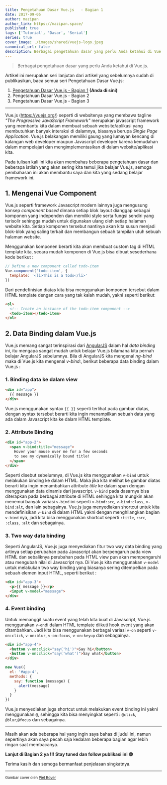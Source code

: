 ```yaml
---
title: Pengetahuan Dasar Vue.js   - Bagian 1
date: 2017-09-05
author: mazipan
author_link: https://mazipan.space/
published: true
tags: ['Tutorial', 'Dasar', 'Serial']
series: true
cover_image: ./images/shared/vuejs-logo.jpeg
canonical_url: false
description: Berbagai pengetahuan dasar yang perlu Anda ketahui di Vue.js.
---
```


> Berbagai pengetahuan dasar yang perlu Anda ketahui di Vue.js.

Artikel ini merupakan seri lanjutan dari artikel yang sebelumnya sudah di publikasikan, baca semua seri Pengetahuan Dasar Vue.js:

  1. [Pengetahuan Dasar Vue.js - Bagian 1](/pengetahuan-dasar-vuejs-bagian-1) **(Anda di sini)**
  2. Pengetahuan Dasar Vue.js - Bagian 2
  3. Pengetahuan Dasar Vue.js - Bagian 3

---

Vue.js (https://vuejs.org/) seperti di websitenya yang membawa tagline _"The Progressive JavaScript Framework"_ merupakan javascript framework yang membantu kita dalam membuat sebuah website/aplikasi yang membutuhkan banyak interaksi di dalamnya, biasanya berupa _Single Page Application_. Vue.js belakangan memiliki gaung yang lumayan kencang di kalangan web developer maupun Javascript developer karena kemudahan dalam mempelajari dan mengimplementasikan di dalam website/aplikasi kita.

Pada tulisan kali ini kita akan membahas beberapa pengetahuan dasar dan beberapa istilah yang akan sering kita temui jika belajar Vue.js, semoga pembahasan ini akan membantu saya dan kita yang sedang belajar framework ini.

## 1. Mengenai Vue Component

Vue.js seperti framework Javascript modern lainnya juga mengusung konsep _component based_ dimana setiap blok layout dianggap sebagai komponen yang independen dan memiliki style serta fungsi sendiri yang terisolir sehingga mudah untuk digunakan ulang oleh setiap halaman website kita. Setiap komponen tersebut nantinya akan kita susun menjadi blok-blok yang saling terkait dan membangun sebuah tampilan utuh sebuah halaman website.

Menggunakan komponen berarti kita akan membuat custom tag di HTML template kita, secara mudah komponen di Vue.js bisa dibuat sesederhana kode berikut :

```js
// Define a new component called todo-item
Vue.component('todo-item', {
  template: '<li>This is a todo</li>'
})
```

Dari pendefinisian diatas kita bisa menggunakan komponen tersebut dalam HTML template dengan cara yang tak kalah mudah, yakni seperti berikut:

```html
<ol>
  <!-- Create an instance of the todo-item component -->
  <todo-item></todo-item>
</ol>
```

## 2. Data Binding dalam Vue.js

Vue.js memang sangat terinspirasi dari [AngularJS](https://angularjs.org/) dalam hal _data binding_ ini, itu mengapa sangat mudah untuk belajar Vue.js bilamana kita pernah belajar AngularJS sebelumnya. Bila di AngularJS kita mengenal _ng-bind_ maka di Vue.js kita mengenal _v-bind:_, berikut beberapa data binding dalam Vue.js :

### 1. Binding data ke dalam view

```html
<div id="app">
  {{ message }}
</div>
```

Vue.js menggunakan syntax `{{ }}` seperti terlihat pada gambar diatas, dengan syntax tersebut berarti kita ingin menampilkan sebuah data yang ada dalam Javascript kita ke dalam HTML template.

### 2. Attribute Binding

```html
<div id="app-2">
  <span v-bind:title="message">
    Hover your mouse over me for a few seconds
    to see my dynamically bound title!
  </span>
</div>
```

Seperti disebut sebelumnya, di Vue.js kita menggunakan `v-bind` untuk melakukan binding ke dalam HTML. Maka jika kita melihat ke gambar diatas berarti kita ingin menambahkan attribute _title_ ke dalam span dengan menggunakan data dinamis dari javascript. `v-bind` pada dasarnya bisa diterapkan pada berbagai attribute di HTML sehingga kita mungkin akan menemui banyak variasi `v-bind` ini seperti `v-bind:src`, `v-bind:class`, `v-bind:alt`, dan lain sebagainya. 
Vue.js juga menyediakan shortcut untuk kita mendefinisikan `v-bind` di dalam HTML yakni dengan menghilangkan bagian `v-bind` nya, jadi kita bisa menggunakan shortcut seperti `:title`, `:src`, `:class`, `:alt` dan sebagainya.

### 3. Two way data binding

Seperti AngularJS, Vue.js juga menyediakan fitur two way data binding yang artinya setiap perubahan pada Javascript akan berpengaruh pada view HTML dan sebaliknya perubahan pada HTML view pun akan mempengaruhi atau mengubah nilai di Javascript nya.
Di Vue.js kita menggunakan `v-model` untuk melakukan two way binding yang biasanya sering ditempelkan pada sebuah elemen input HTML, seperti berikut :

```html
<div id="app-3">
  <p>{{ message }}</p>
  <input v-model="message">
</div>
```

### 4. Event binding

Untuk memanggil suatu event yang telah kita buat di Javascript, Vue.js menggunakan `v-on`di dalam HTML template diikuti hook event yang akan ditambahkan. Jadi kita bisa menggunakan berbagai variasi `v-on` seperti `v-on:click`, `v-on:blur`, `v-on:focus`, `v-on:keyup` dan sebagainya.

```html
<div id="app-4">
  <button v-on:click="say('hi')">Say hi</button>
  <button v-on:click="say('what')">Say what</button>
</div>
```

```js
new Vue({
  el: '#app-4',
  methods: {
    say: function (message) {
      alert(message)
    }
  }
})
```

Vue.js menyediakan juga shortcut untuk melakukan event binding ini yakni menggunakan `@`, sehingga kita bisa menyingkat seperti : `@click`, `@blur`,`@focus` dan sebagainya.

---

Masih akan ada beberapa hal yang ingin saya bahas di judul ini, namun sepertinya akan saya pecah saja kedalam beberapa bagian agar lebih ringan saat membacanya.

**Lanjut di Bagian 2 ya !!! Stay tuned dan follow publikasi ini 😅**

Terima kasih dan semoga bermanfaat penjelasan singkatnya.

---

<small>Gambar cover oleh [Piel Bover](https://medium.com/@Pier)</small>